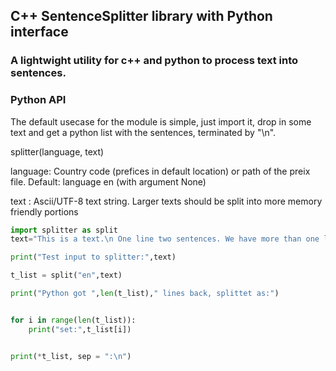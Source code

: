 ## C++ SentenceSplitter library with Python interface

### A lightwight utility for c++ and python to process text into sentences.

### Python API

The default usecase for the module is simple, just import it, drop in some text and get a python list with the sentences, terminated by "\n".

splitter(language, text)

language: Country code (prefices in default location)
          or path of the preix file. 
          Default: language en (with argument None)

text    : Ascii/UTF-8 text string. Larger texts should be 
          split into more memory friendly portions 
          




```python
import splitter as split
text="This is a text.\n One line two sentences. We have more than one line. Here is another.\n We have more. \n"

print("Test input to splitter:",text)

t_list = split("en",text)

print("Python got ",len(t_list)," lines back, splittet as:")


for i in range(len(t_list)):
    print("set:",t_list[i])


print(*t_list, sep = ":\n")
```

